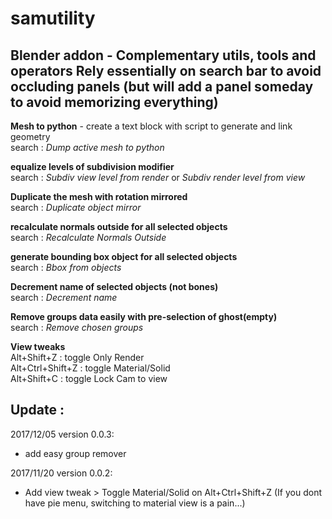 # samutility
Blender addon - Complementary utils, tools and operators
Rely essentially on search bar to avoid occluding panels (but will add a panel someday to avoid memorizing everything)
---

**Mesh to python** - create a text block with script to generate and link geometry  
search : *Dump active mesh to python*

**equalize levels of subdivision modifier**  
search : *Subdiv view level from render* or *Subdiv render level from view*

**Duplicate the mesh with rotation mirrored**  
search : *Duplicate object mirror*

**recalculate normals outside for all selected objects**  
search : *Recalculate Normals Outside*

**generate bounding box object for all selected objects**  
search : *Bbox from objects*

**Decrement name of selected objects (not bones)**  
search : *Decrement name*

**Remove groups data easily with pre-selection of ghost(empty)**  
search : *Remove chosen groups*

**View tweaks**  
Alt+Shift+Z : toggle Only Render  
Alt+Ctrl+Shift+Z : toggle Material/Solid  
Alt+Shift+C : toggle Lock Cam to view  


## Update :

2017/12/05 version 0.0.3:
  - add easy group remover

2017/11/20 version 0.0.2:  
  - Add view tweak > Toggle Material/Solid on Alt+Ctrl+Shift+Z (If you dont have pie menu, switching to material view is a pain...)
